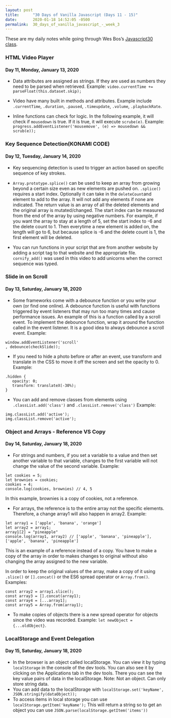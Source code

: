 ```yaml
---
layout: post
title:      "30 Days of Vanilla Javascript (Days 11 - 15)"
date:       2020-01-18 14:52:05 -0500
permalink:  30_days_of_vanilla_javascript_-_week_3
---
```



These are my daily notes while going through Wes Bos’s [Javascript30 class](https://javascript30.com/).

### HTML Video Player
#### Day 11, Monday, January 13, 2020

* Data attributes are assigned as strings. If they are used as numbers they need to be parsed when retrieved.  Example: `video.currentTime += parseFloat(this.dataset.skip);`

* Video have many built in methods and attributes. Example include `.currentTime`, `.duration`, `.paused`, `.timeupdate`, `.volume`, `.playbackRate`.

* Inline functions can check for logic. In the following example, it will check if `mousedown` is true. If it is true, it will execute `scrube(e)`.  Example: `progress.addEventListener('mousemove', (e) => mousedown && scrub(e));`


### Key Sequence Detection(KONAMI CODE)
#### Day 12, Tuesday, January 14, 2020
* Key sequencing detection is used to trigger an action based on specific sequence of key strokes.

* `Array.prototype.splice()` can be used to keep an array from growing beyond a certain size even as new elements are pushed on. `.splice()` requires a start index. Optionally it can take in the `deleteCount`and element to add to the array. It will not add any elements if none are indicated. The return value is an array of all the deleted elements and the original array is mutated/changed. The start index can be measured from the end of the array by using negative numbers. For example, if you want the array to stay at a length of 5, set the start index to -6 and the delete count to 1. Then everytime a new element is added on, the length will go to 6, but because splice is -6 and the delete count is 1, the first element will be deleted.

* You can run functions in your script that are from another website by adding a script tag to that website and the appropriate file.  `cornify_add()` was used in this video to add unicorns when the correct sequence was typed.


### Slide in on Scroll
#### Day 13, Saturday, January 18, 2020
* Some frameworks come with a debounce function or you write your own (or find one online). A debounce function is useful with functions triggered by event listeners that may run too many times and cause performance issues. An example of this is a function called by a scroll event. To implement the debounce function, wrap it around the function called in the event listener.  It is a good idea to always debounce a scroll event. Example:
```
window.addEventListener('scroll'
, debounce(checkSlide));
```
* If you need to hide a photo before or after an event, use transform and translate in the CSS to move it off the screen  and set the opacity to 0. Example: 
```
.hidden {
   opacity: 0;
   transform: translateX(-30%);
}
```
* You can add and remove classes from elements using `.classList.add('class')` and `.classList.remove('class')` Example:
```
img.classList.add('active');
img.classList.remove('active');
```

### Object and Arrays - Reference VS Copy
#### Day 14, Saturday, January 18, 2020

* For strings and numbers, if you set a variable to a value and then set another variable to that variable, changes to the first variable will not change the value of the second variable.  Example:
```
let cookies = 5;
let brownies = cookies;
cookies = 4;
console.log(cookies, brownies) // 4, 5
```
In this example, brownies is a copy of cookies, not a reference.

* For arrays, the reference is to the entire array not the specific elements. Therefore, a change array1 will also happen in array2. Example:
```
let array1 = ['apple', 'banana', 'orange']
let array2 = array1;
array1[2] = "pineapple"
console.log(array1, array2) // ['apple', 'banana', 'pineapple'], ['apple', 'banana', 'pineapple']
```
This is an example of a reference instead of a copy. You have to make a copy of the array in order to makes changes to original without also changing the array assigned to the new variable.

In order to keep the original values of the array, make a copy of it using `.slice()` or `[].concat()` or the ES6 spread operator or `Array.from()`. Examples:
```
const array2 = array1.slice();
const array3 = [].concat(array1);
const array4 = [...array1];
const array5 = Array.from(array1);
```

* To make copies of objects there is a new spread operator for objects since the video was recorded. Example:
`let newObject = {...oldObject}`.

### LocalStorage and Event Delegation
#### Day 15, Saturday, January 18, 2020
* In the browser is an object called localStorage. You can view it by typing `localStorage` in the console of the dev tools. You can also see it by clicking on the Applications tab in the dev tools. There you can see the key value pairs of data in the localStorage. Note: Not an object. Can only store string data.
* You can add data to the localStorage with `localStorage.set('keyName', JSON.stringify(dataObject));`
* To access items in local storage you can use `localStorage.getItem('keyName');` This will return a string so to get an object you can use `JSON.parse(localStorage.getItem('items'))`





